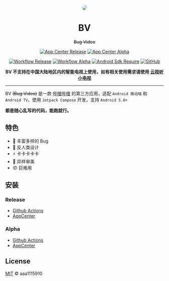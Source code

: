 <div align="center">

<img src="app/src/main/res/drawable/ic_banner.webp" style="border-radius: 24px; margin-top: 32px;"/>

# BV

~~Bug Video~~

[![App Center Release](https://img.shields.io/endpoint?url=https%3A%2F%2Funtitled-ecso9wcazr6c.runkit.sh)](https://install.appcenter.ms/users/aaa1115910-gmail.com/apps/bv/distribution_groups/public)
[![App Center Alpha](https://img.shields.io/endpoint?url=https%3A%2F%2Funtitled-q0r11y8pnjaw.runkit.sh)](https://install.appcenter.ms/users/aaa1115910-gmail.com/apps/bv/distribution_groups/alpha)

[![Workflow Release](https://github.com/aaa1115910/bv/actions/workflows/release.yml/badge.svg)](https://github.com/aaa1115910/bv/actions/workflows/release.yml)
[![Workflow Alpha](https://github.com/aaa1115910/bv/actions/workflows/alpha.yml/badge.svg)](https://github.com/aaa1115910/bv/actions/workflows/alpha.yml)
[![Android Sdk Require](https://img.shields.io/badge/android-5.0%2B-informational)](https://developer.android.com/jetpack/compose/interop/adding#:~:text=minimum%20API%20level%20to%2021%20or%20higher%2C)
[![GitHub](https://img.shields.io/github/license/aaa1115910/bv)](https://github.com/aaa1115910/bv)

**BV 不支持在中国大陆地区内的智能电视上使用，如有相关使用需求请使用 [云视听小电视](https://app.bilibili.com)**

</div>

---
BV ~~(Bug Video)~~ 是一款 [哔哩哔哩](https://www.bilibili.com) 的第三方应用，适配 `Android 移动端`
和 `Android TV`，使用 `Jetpack Compose` 开发，支持 `Android 5.0+`

**都是随心乱写的代码，能跑就行。**

## 特色

- :bug: 丰富多样的 Bug
- :children_crossing: 反人类设计
- :zap: 卡卡卡卡卡
- :art: 异样审美
- :disappointed: 巨难用

## 安装

### Release

- [Github Actions](https://github.com/aaa1115910/bv/actions/workflows/release.yml)
- [AppCenter](https://install.appcenter.ms/users/aaa1115910-gmail.com/apps/bv/distribution_groups/public)

### Alpha

- [Github Actions](https://github.com/aaa1115910/bv/actions/workflows/alpha.yml)
- [AppCenter](https://install.appcenter.ms/users/aaa1115910-gmail.com/apps/bv/distribution_groups/alpha)

## License

[MIT](LICENSE) © aaa1115910